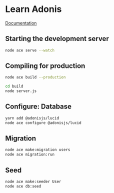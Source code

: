 # Learn Adonis

[Documentation](https://docs.adonisjs.com/)

## Starting the development server

```bash
node ace serve --watch
```

## Compiling for production

```bash
node ace build --production
```

```bash
cd build
node server.js
```

## Configure: Database

```bash
yarn add @adonisjs/lucid
node ace configure @adonisjs/lucid
```

## Migration

```bash
node ace make:migration users
node ace migration:run
```

## Seed

```bash
node ace make:seeder User
node ace db:seed
```
